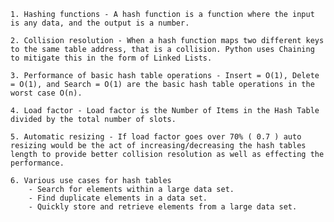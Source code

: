     1. Hashing functions - A hash function is a function where the input is any data, and the output is a number.
    
    2. Collision resolution - When a hash function maps two different keys to the same table address, that is a collision. Python uses Chaining to mitigate this in the form of Linked Lists.

    3. Performance of basic hash table operations - Insert = O(1), Delete = O(1), and Search = O(1) are the basic hash table operations in the worst case O(n).

    4. Load factor - Load factor is the Number of Items in the Hash Table divided by the total number of slots.

    5. Automatic resizing - If load factor goes over 70% ( 0.7 ) auto resizing would be the act of increasing/decreasing the hash tables length to provide better collision resolution as well as effecting the performance.

    6. Various use cases for hash tables
        - Search for elements within a large data set.
        - Find duplicate elements in a data set.
        - Quickly store and retrieve elements from a large data set.